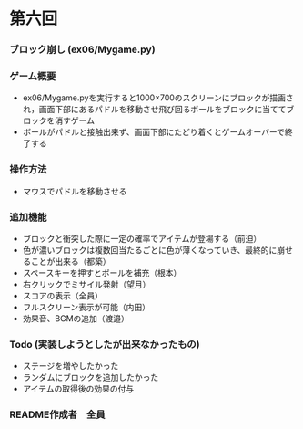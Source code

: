 # 第六回
### ブロック崩し (ex06/Mygame.py)
### ゲーム概要
- ex06/Mygame.pyを実行すると1000×700のスクリーンにブロックが描画され，画面下部にあるパドルを移動させ飛び回るボールをブロックに当ててブロックを消すゲーム
- ボールがパドルと接触出来ず、画面下部にたどり着くとゲームオーバーで終了する
### 操作方法
- マウスでパドルを移動させる
### 追加機能
- ブロックと衝突した際に一定の確率でアイテムが登場する（前迫）
- 色が濃いブロックは複数回当たるごとに色が薄くなっていき、最終的に崩せることが出来る（都築）
- スペースキーを押すとボールを補充（根本）
- 右クリックでミサイル発射（望月）
- スコアの表示（全員）
- フルスクリーン表示が可能（内田）
- 効果音、BGMの追加（渡邉）
### Todo (実装しようとしたが出来なかったもの)
- ステージを増やしたかった
- ランダムにブロックを追加したかった
- アイテムの取得後の効果の付与
### README作成者　全員